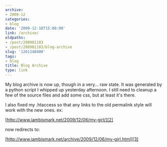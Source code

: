 ```yaml
---
archive:
- 2009-12
categories:
- blog
date: '2009-12-18T15:00:00'
link: /archive/
oldpaths:
- /post/288981103
- /post/288981103/blog-archive
slug: '1261148400'
tags:
- blog
title: Blog Archive
type: link
---
```


My blog archive is now up, though in a very... raw state. It was generated
by a python script I whipped up yesterday afternoon.  I still need to
cleanup a few of the source files and add some css, but at least it's
there. 

I also fixed my .htaccess so that any links to the old permalink style
will work with the new ones. ex:

[http://www.iambismark.net/2009/12/06/my-girl/][2]

now redirects to:

[http://www.iambismark.net/archive/2009/12/06/my-girl.html][3]

[2]: http://www.iambismark.net/2009/12/06/my-girl/
[3]: http://www.iambismark.net/archive/2009/12/06/my-girl.html
